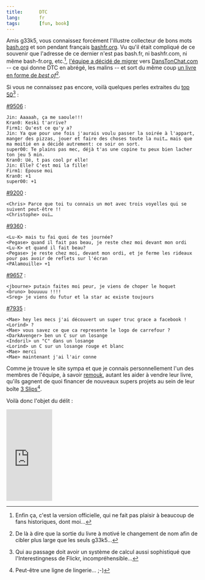 ```yaml
---
title:      DTC
lang:       fr
tags:       [fun, book]
---
```


Amis g33k5, vous connaissez forcément l'illustre collecteur de bons mots [bash.org](http://bash.org/) et son pendant français [bashfr.org](http://bashfr.org/). Vu qu'il était compliqué de ce souvenir que l'adresse de ce dernier n'est pas bash.fr, ni bashfr.com, ni même bash-fr.org, etc.[^1], [l'équipe a décidé de migrer](http://shiii.org/2009/05/13/danton-tchate/) vers [DansTonChat.com](http://danstonchat.com/) -- ce qui donne DTC en abrégé, les malins -- et sort du même coup [un livre en forme de *best of*](http://danstonchat.com/?livre)[^2].

[^1]: Enfin ça, c'est la version officielle, qui ne fait pas plaisir à beaucoup de fans historiques, dont moi…

[^2]: De là à dire que la sortie du livre à motivé le changement de nom afin de cibler plus large que les seuls g33k5…

Si vous ne connaissez pas encore, voilà quelques perles extraites du [top 50](http://danstonchat.com/?sort=top50)[^3]  :

[#9506](http://danstonchat.com/?9506) :

```
Jin: Aaaaah, ça me saoule!!!
Kran0: Keski t'arrive?
Firm1: Qu'est ce qu'y a?
Jin: Ya que pour une fois j'aurais voulu passer la soirée à l'appart, manger des pizzas, jouer et faire des choses toute la nuit… mais que ma moitié en a décidé autrement: ce soir on sort.
super00: Te plains pas mec, déjà t'as une copine tu peux bien lacher ton jeu 5 min.
Kran0: Ué, t pas cool pr elle!
Jin: Elle? C'est moi la fille!
Firm1: Epouse moi
Kran0: +1
super00: +1
```

[#9200](http://danstonchat.com/?9200) :

```
<Chris> Parce que toi tu connais un mot avec trois voyelles qui se suivent peut-être !!
<Christophe> oui…
```

[#9360](http://danstonchat.com/?9360) :

```
<Lu-K> mais tu fai quoi de tes journée?
<Pegase> quand il fait pas beau, je reste chez moi devant mon ordi
<Lu-K> et quand il fait beau?
<Pegase> je reste chez moi, devant mon ordi, et je ferme les rideaux pour pas avoir de reflets sur l'écran
<PAlamouille> +1
```

[#9657](http://danstonchat.com/?9657) :

```
<jbourne> putain faites moi peur, je viens de choper le hoquet
<bruno> bouuuuu !!!!
<Sreg> je viens du futur et la star ac existe toujours
```

[#7935](http://danstonchat.com/?7935) :

```
<Mae> hey les mecs j'ai découvert un super truc grace a facebook !
<Lorind> ?
<Mae> vous savez ce que ca represente le logo de carrefour ?
<DarkAvenger> ben un C sur un losange
<Indoril> un "C" dans un losange
<Lorind> un C sur un losange rouge et blanc
<Mae> merci
<Mae> maintenant j'ai l'air conne
```

Comme je trouve le site sympa et que je connais personnellement l'un des membres de l'équipe, à savoir [remouk](http://shiii.org/), autant les aider à vendre leur livre, qu'ils gagnent de quoi financer de nouveaux supers projets au sein de leur boîte [3 Slips](http://3slips.fr/)[^4].

Voilà donc l'objet du délit :

<html><iframe src="http://rcm-fr.amazon.fr/e/cm?t=gasteroprod-21&o=8&p=8&l=as1&asins=2350760995&md=0V7HTNAW9BB7KPZWWWG2&fc1=000000&IS2=1&lt1=_top&m=amazon&lc1=0000FF&bc1=FFFFFF&bg1=FFFFFF&f=ifr" style="width:120px;height:240px;" scrolling="no" marginwidth="0" marginheight="0" frameborder="0"></iframe>
</html>

[^3]: Qui au passage doit avoir un système de calcul aussi sophistiqué que l'Interestingness de Flickr, incompréhensible…

[^4]: Peut-être une ligne de lingerie… ;-)
